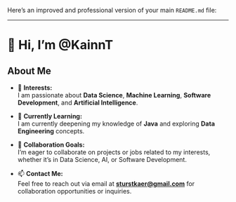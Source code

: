 Here’s an improved and professional version of your main `README.md` file:

---

# 👋 Hi, I’m @KainnT

## About Me
- 👀 **Interests:**  
  I am passionate about **Data Science**, **Machine Learning**, **Software Development**, and **Artificial Intelligence**.  

- 🌱 **Currently Learning:**  
  I am currently deepening my knowledge of **Java** and exploring **Data Engineering** concepts.

- 💞️ **Collaboration Goals:**  
  I’m eager to collaborate on projects or jobs related to my interests, whether it’s in Data Science, AI, or Software Development.

- 📫 **Contact Me:**  
  Feel free to reach out via email at **sturstkaer@gmail.com** for collaboration opportunities or inquiries.

<!---
KainnT/KainnT is a ✨ special ✨ repository because its `README.md` (this file) appears on your GitHub profile.
You can click the Preview link to take a look at your changes.
--->
